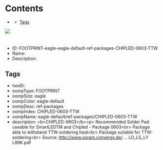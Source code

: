



Contents
========

* [](#)
	* [Tags](#tags)
  
![][im]
# 

- ID: FOOTPRINT-eagle-eagle-default-ref-packages-CHIPLED-0603-TTW
- Name: 
- Description: 

## Tags

- hexID: 
- oompType: FOOTPRINT
- oompSize: eagle
- oompColor: eagle-default
- oompDesc: ref-packages
- oompIndex: CHIPLED-0603-TTW
- oompName: eagle-default/ref-packages/CHIPLED-0603-TTW
- description: &lt;b&gt;CHIPLED-0603&lt;/b&gt;&lt;p&gt;&#xD;
Recommended Solder Pad useable for SmartLEDTM and Chipled - Package 0603&lt;br&gt;&#xD;
Package able to withstand TTW-soldering heat&lt;br&gt;&#xD;
Package suitable for TTW-soldering&lt;br&gt;&#xD;
Source: http://www.osram.convergy.de/ ... LO_LS_LY L89K.pdf



[im]: image.png

